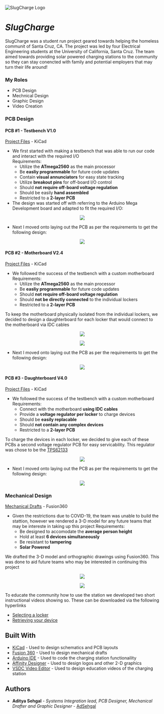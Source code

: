 ![SlugCharge Logo](SlugCharge_Logo.png)
# *SlugCharge*

SlugCharge was a student run project geared towards helping the homeless communit of Santa Cruz, CA. The project was led by four Electrical Engineering students at the University of California, Santa Cruz. The team aimed towards providing solar powered charging stations to the community so they can stay conencted with family and potential employers that may turn their life around! 


### My Roles

* PCB Design
* Mechnical Design
* Graphic Design
* Video Creation


<!-- START OF PCB SECTION -->
### PCB Design

#### PCB #1 - Testbench V1.0
[Project Files](https://github.com/adsehgal/SlugCharge/tree/master/SlugCharge_Testbench_V1.0) - KiCad
* We first started with making a testbench that was able to run our code and interact with the required I/O </br>
    Requirements:</br>
    * Utilize the **ATmega2560** as the main processor
    * Be **easliy programmable** for future code updates
    * Contain **visual annunciators** for easy state tracking 
    * Utilize **breakout pins** for off-board I/O control
    * Should **not require off-board voltage regulation**
    * Should be easily **hand assembled**
    * Restricted to a **2-layer PCB**
* The design was started off with referring to the Arduino Mega Development board and adapted to fit the required I/O:
<p align="center">
  <img src="SlugCharge_Testbench_V1.0/Schematic.png" />
</p>

* Next I moved onto laying out the PCB as per the requirements to get the following design:

</p>
<p align="center">
  <img src="SlugCharge_Testbench_V1.0/3-D_Front.jpg" />
</p>

#### PCB #2 - Motherboard V2.4
[Project Files](https://github.com/adsehgal/SlugCharge/tree/master/SlugCharge_Motherboard) - KiCad
* We followed the success of the testbench with a custom motherboard </br>
    Requirements:</br>
    * Utilize the **ATmega2560** as the main processor
    * Be **easliy programmable** for future code updates
    * Should **not require off-board voltage regulation**
    * Should **not be directly connected** to the individual lockers
    * Restricted to a **2-layer PCB**

To keep the motherboard physically isolated from the individual lockers, we decided to design a daughterboard for each locker that would connect to the motherboard via IDC cables

<p align="center">
  <img src="SlugCharge_Motherboard/Schematic_P1.png" />
</p>
<p align="center">
  <img src="SlugCharge_Motherboard/Schematic_P2.png" />
</p>

* Next I moved onto laying out the PCB as per the requirements to get the following design:
<p align="center">
  <img src="SlugCharge_Motherboard/3-D_Front.jpg" />
</p>

#### PCB #3 - Daughterboard V4.0
[Project Files](https://github.com/adsehgal/SlugCharge/tree/master/SlugCharge_Daughterboard) - KiCad
* We followed the success of the testbench with a custom motherboard </br>
    Requirements:</br>
    * Connect with the motherboard **using IDC cables**
    * Provide a **voltage regulator per locker** to charge devices
    * Should be **easily replacable**
    * Should **not contain any complex devices**
    * Restricted to a **2-layer PCB**

To charge the devices in each locker, we decided to give each of these PCBs a second voltage regulator PCB for easy servicability. This regulator was chose to be the [TPS62133](https://github.com/adsehgal/SlugCharge/tree/master/TPS62133)

<p align="center">
  <img src="SlugCharge_Daughterboard/Schematic.png" />
</p>

* Next I moved onto laying out the PCB as per the requirements to get the following design:
<p align="center">
  <img src="SlugCharge_Daughterboard/3-D_Front.jpg" />
</p>
<!-- END OF PCB SECTION -->


<!-- START OF MECH SECTION -->
### Mechanical Design
[Mechanical Drafts](https://github.com/adsehgal/SlugCharge/tree/master/SlugCharge_Testbench_V1.0) - Fusion360
* Given the restrictions due to COVID-19, the team was unable to build the stattion, however we rendered a 3-D model for any future teams that may be intereste in taking up this project
    Requirements:</br>
    * Be designed to accomodate the **average person height**
    * Hold at least **6 devices simultaneously**
    * Be resistant to **tampering**
    * **Solar Powered**


We drafted the 3-D model and orthographic drawings using Fusion360. This was done to aid future teams who may be interested in continuing this project

<p align="center">
  <img src="Mechanical/Ortho_Drawing_V1.2.png" />
</p>
<p align="center">
  <img src="Mechanical/ISO_3D.jpg" />
</p>


To educate the community how to use the station we developed two short instructional videos showing so. These can be downloaded via the following hyperlinks

* [Selecting a locker](https://github.com/adsehgal/SlugCharge/blob/master/Mechanical/Get_Device_Final.avi)
* [Retrieving your device](https://github.com/adsehgal/SlugCharge/blob/master/Mechanical/Select_Locker_FInal.avi)
<!-- END OF MECH SECTION -->


## Built With

* [KiCad](https://kicad-pcb.org/) - Used to design schematics and PCB layouts
* [Fusion 360](https://www.autodesk.com/products/fusion-360/overview) - Used to design mechanical drafts
* [Arduino IDE](https://www.arduino.cc/) - Used to code the charging station functionaility
* [Affinity Designer](http://affinity.serif.com/) - Used to design logos and other 2-D graphics
* [VSDC Video Editor](http://www.videosoftdev.com/) - Used to design education videos of the charging station


## Authors

* **Aditya Sehgal** - *Systems Integration lead, PCB Designer, Mechanical Drafter and Graphic Designer* - [AdSehgal](https://github.com/AdSehgal)
